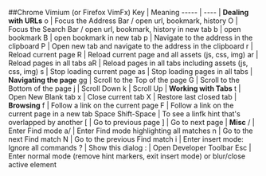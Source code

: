 ##Chrome Vimium (or Firefox VimFx)
Key  | Meaning
-----  | ----
  | **Dealing with URLs**
o   | Focus the Address Bar / open url, bookmark, history
O   | Focus the Search Bar / open url, bookmark, history in new tab
b   | open bookmark
B   | open bookmark in new tab
p   | Navigate to the address in the clipboard
P   | Open new tab and navigate to the address in the clipboard
r   | Reload current page
R   | Reload current page and all assets (js, css, img)
ar  | Reload pages in all tabs
aR  | Reload pages in all tabs including assets (js, css, img)
s   | Stop loading current page
as  | Stop loading pages in all tabs
  | **Navigating the page**
gg   | Scroll to the Top of the page
G   | Scroll to the Bottom of the page
j  | Scroll Down
k  | Scroll Up
  | **Working with Tabs**
t   | Open New Blank tab
x   | Close current tab
X   | Restore last closed tab
  | **Browsing**
f   | Follow a link on the current page
F   | Follow a link on the current page in a new tab
Space  Shift-Space  | To see a linfk hint that's overlapped by another
[   | Go to previous page
]   | Go to next page
  | **Misc**
/   | Enter Find mode
a/   | Enter Find mode highlighting all matches
n   | Go to the next Find match
N   | Go to the previous Find match
i   | Enter insert mode: Ignore all commands
?   | Show this dialog
:   | Open Developer Toolbar
Esc  | Enter normal mode (remove hint markers, exit insert mode) or blur/close active element

